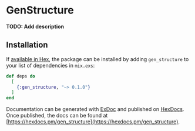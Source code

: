 # GenStructure

**TODO: Add description**

## Installation

If [available in Hex](https://hex.pm/docs/publish), the package can be installed
by adding `gen_structure` to your list of dependencies in `mix.exs`:

```elixir
def deps do
  [
    {:gen_structure, "~> 0.1.0"}
  ]
end
```

Documentation can be generated with [ExDoc](https://github.com/elixir-lang/ex_doc)
and published on [HexDocs](https://hexdocs.pm). Once published, the docs can
be found at [https://hexdocs.pm/gen_structure](https://hexdocs.pm/gen_structure).

